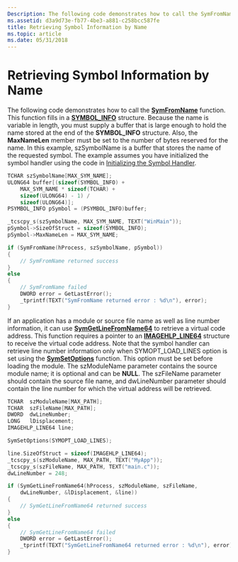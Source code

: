 ```yaml
---
Description: The following code demonstrates how to call the SymFromName function.
ms.assetid: d3a9d73e-fb77-4be3-a881-c258bcc587fe
title: Retrieving Symbol Information by Name
ms.topic: article
ms.date: 05/31/2018
---
```


# Retrieving Symbol Information by Name

The following code demonstrates how to call the [**SymFromName**](/windows/desktop/api/Dbghelp/nf-dbghelp-symfromname) function. This function fills in a [**SYMBOL\_INFO**](/windows/desktop/api/DbgHelp/ns-dbghelp-symbol_info) structure. Because the name is variable in length, you must supply a buffer that is large enough to hold the name stored at the end of the **SYMBOL\_INFO** structure. Also, the **MaxNameLen** member must be set to the number of bytes reserved for the name. In this example, szSymbolName is a buffer that stores the name of the requested symbol. The example assumes you have initialized the symbol handler using the code in [Initializing the Symbol Handler](initializing-the-symbol-handler.md).


```C++
TCHAR szSymbolName[MAX_SYM_NAME];
ULONG64 buffer[(sizeof(SYMBOL_INFO) +
    MAX_SYM_NAME * sizeof(TCHAR) +
    sizeof(ULONG64) - 1) /
    sizeof(ULONG64)];
PSYMBOL_INFO pSymbol = (PSYMBOL_INFO)buffer;

_tcscpy_s(szSymbolName, MAX_SYM_NAME, TEXT("WinMain"));
pSymbol->SizeOfStruct = sizeof(SYMBOL_INFO);
pSymbol->MaxNameLen = MAX_SYM_NAME;

if (SymFromName(hProcess, szSymbolName, pSymbol))
{
    // SymFromName returned success
}
else
{
    // SymFromName failed
    DWORD error = GetLastError();
    _tprintf(TEXT("SymFromName returned error : %d\n"), error);
}
```



If an application has a module or source file name as well as line number information, it can use [**SymGetLineFromName64**](/windows/desktop/api/Dbghelp/nf-dbghelp-symgetlinefromname) to retrieve a virtual code address. This function requires a pointer to an [**IMAGEHLP\_LINE64**](/windows/desktop/api/DbgHelp/ns-dbghelp-imagehlp_line) structure to receive the virtual code address. Note that the symbol handler can retrieve line number information only when SYMOPT\_LOAD\_LINES option is set using the [**SymSetOptions**](/windows/desktop/api/Dbghelp/nf-dbghelp-symsetoptions) function. This option must be set before loading the module. The szModuleName parameter contains the source module name; it is optional and can be **NULL**. The szFileName parameter should contain the source file name, and dwLineNumber parameter should contain the line number for which the virtual address will be retrieved.


```C++
TCHAR  szModuleName[MAX_PATH];
TCHAR  szFileName[MAX_PATH];
DWORD  dwLineNumber;
LONG   lDisplacement;
IMAGEHLP_LINE64 line;

SymSetOptions(SYMOPT_LOAD_LINES);

line.SizeOfStruct = sizeof(IMAGEHLP_LINE64);
_tcscpy_s(szModuleName, MAX_PATH, TEXT("MyApp"));
_tcscpy_s(szFileName, MAX_PATH, TEXT("main.c"));
dwLineNumber = 248;

if (SymGetLineFromName64(hProcess, szModuleName, szFileName,
    dwLineNumber, &lDisplacement, &line))
{
    // SymGetLineFromName64 returned success
}
else
{
    // SymGetLineFromName64 failed
    DWORD error = GetLastError();
    _tprintf(TEXT("SymGetLineFromName64 returned error : %d\n"), error);
}
```



 

 



